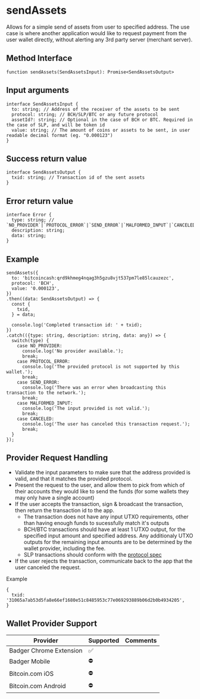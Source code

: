 # sendAssets

Allows for a simple send of assets from user to specified address. The use case is where another application would like to request payment from the user wallet directly, without alerting any 3rd party server (merchant server).

## Method Interface

```
function sendAssets(SendAssetsInput): Promise<SendAssetsOutput>
```

## Input arguments

```
interface SendAssetsInput {
  to: string; // Address of the receiver of the assets to be sent
  protocol: string; // BCH/SLP/BTC or any future protocol
  assetId?: string; // Optional in the case of BCH or BTC. Required in the case of SLP, and will be token id
  value: string; // The amount of coins or assets to be sent, in user readable decimal format (eg. "0.000123")
}
```


## Success return value

```
interface SendAssetsOutput {
  txid: string; // Transaction id of the sent assets
}
```


## Error return value

```
interface Error {
  type: string; // `NO_PROVIDER`|`PROTOCOL_ERROR`|`SEND_ERROR`|`MALFORMED_INPUT`|`CANCELED`
  description: string;
  data: string;
}
```


## Example

```
sendAssets({
  to: 'bitcoincash:qrd9khmeg4nqag3h5gzu8vjt537pm7le85lcauzezc',
  protocol: 'BCH',
  value: '0.000123',
})
.then((data: SendAssetsOutput) => {
  const {
    txid,
  } = data;

  console.log('Completed transaction id: ' + txid);
})
.catch(({type: string, description: string, data: any}) => {
  switch(type) {
    case NO_PROVIDER:
      console.log('No provider available.');
      break;
    case PROTOCOL_ERROR:
      console.log('The provided protocol is not supported by this wallet.');
      break;
    case SEND_ERROR:
      console.log('There was an error when broadcasting this transaction to the network.');
      break;
    case MALFORMED_INPUT:
      console.log('The input provided is not valid.');
      break;
    case CANCELED:
      console.log('The user has canceled this transaction request.');
      break;
  }
});
```


## Provider Request Handling

- Validate the input parameters to make sure that the address provided is valid, and that it matches the provided protocol.
- Present the request to the user, and allow them to pick from which of their accounts they would like to send the funds (for some wallets they may only have a single account)
- If the user accepts the transaction, sign & broadcast the transaction, then return the transaction id to the app.
  - The transaction does not have any input UTXO requirements, other than having enough funds to sucessfully match it's outputs
  - BCH/BTC transactions should have at least 1 UTXO output, for the specified input amount and specified address. Any additionaly UTXO outputs for the remaining input amounts are to be determined by the wallet provider, including the fee.
  - SLP transactions should conform with the [protocol spec](https://github.com/simpleledger/slp-specifications/blob/master/slp-token-type-1.md#send---spend-transaction)
- If the user rejects the transaction, communicate back to the app that the user canceled the request.

Example
```
{
  txid: '31065a7ab53d5fa8e66ef1680e51c8485953c77e069293889b06d2b0b4934205',
}
```

## Wallet Provider Support

| Provider                | Supported | Comments |
|-------------------------|-----------|----------|
| Badger Chrome Extension | ✅        |          |
| Badger Mobile           | ⛔️        |          |
| Bitcoin.com iOS         | ⛔️        |          |
| Bitcoin.com Android     | ⛔️        |          |